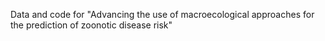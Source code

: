 Data and code for "Advancing the use of macroecological approaches for the prediction of zoonotic disease risk"

